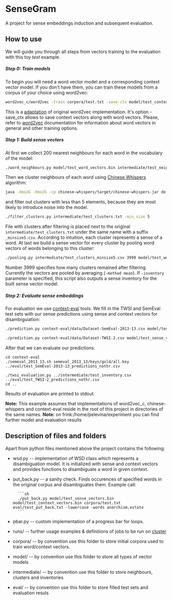 # SenseGram
A project for sense embeddings induction and subsequent evaluation.
## How to use
We will guide you through all steps from vectors training to the evaluation with this toy *test* example. 

##### Step 0: Train models
To begin you will need a word vector model and a corresponding context vector model. If you don't have them, you can train these models from a corpus of your choice using word2vec:

```sh
word2vec_c/word2vec -train corpora/test.txt -save-ctx model/test_context_vectors.bin -output model/test_word_vectors.bin -cbow 1 -size 200 -window 8 -negative 25 -hs 0 -sample 1e-4 -threads 12 -binary 1 -iter 15
```
This is a [adaptation][word2vec_c] of original word2vec implementation. It's option -save_ctx  allows to save context vectors along with word vectors. Please, refer to [word2vec] documentation for information about word vectors in general and other training options.

##### Step 1: Build sense vectors
At first we collect 200 nearest neighbours for each word in the vocabulary of the model:
```sh
./word_neighbours.py model/test_word_vectors.bin intermediate/test_neighbours.txt -n 200
```
Then we cluster neighbours of each word using [Chinese Whispers] algorithm:
```sh
java -Xms2G -Xmx2G -cp chinese-whispers/target/chinese-whispers.jar de.tudarmstadt.lt.wsi.WSI -in intermediate/test_neighbours.txt -n 200 -N 200 -out intermediate/test_clusters.txt -clustering cw
```
and filter out clusters with less than 5 elements, because they are most likely to introduce noise into the model.
```sh
./filter_clusters.py intermediate/test_clusters.txt -min_size 5
```
File with clusters after filtering is placed next to the original `intermediate/test_clusters.txt` under the same name with a suffix `_minsize5.csv`. According to intuition, each cluster represents a sense of a word.
At last we build a sense vector for every cluster by pooling word vectors of words belonging to this cluster:
```sh
./pooling.py intermediate/test_clusters_minsize5.csv 3999 model/test_word_vectors.bin model/test_sense_vectors.bin -method mean -lowercase -inventory intermediate/test_inventory.csv
```
Number 3999 specifies how many clusters remained after filtering. Currently the vectors are pooled by averaging (`-method mean`). If `-inventory` parameter is specified, this script also outputs a sense inventory for the built sense vector model.

##### Step 2: Evaluate sense embeddings
For evaluation we use [context-eval] tools. We fill in the TWSI and SemEval test sets with our sense predictions using sense and context vectors for disambiguiation:
```sh
./prediction.py context-eval/data/Dataset-SemEval-2013-13.csv model/test_sense_vectors.bin model/test_context_vectors.bin eval/test_SemEval-2013-13_predictions_nothr.csv -lowercase

./prediction.py context-eval/data/Dataset-TWSI-2.csv model/test_sense_vectors.bin model/test_context_vectors.bin eval/test_TWSI-2_predictions_nothr.csv -lowercase
```
After that we can evaluate our predictions:
```
cd context-eval
./semeval_2013_13.sh semeval_2013_13/keys/gold/all.key ../eval/test_SemEval-2013-13_predictions_nothr.csv

./twsi_evaluation.py ../intermediate/test_inventory.csv ../eval/test_TWSI-2_predictions_nothr.csv
cd ..
```
Results of evaluation are printed to stdout.

**Note:** This example assumes that implementations of word2vec_c, chinese-whispers and context-eval reside in the root of this project in directories of the same names.
**Note:** on frink:/home/pelevina/experiment you can find further model and evaluation results

## Description of files and folders
Apart from python files mentioned above the project contains the following:
* wsd.py -- implementation of WSD class which represents a disambiguation model. It is initialized with sense and context vectors and provides functions to disambiguate a word in given context.
* put_back.py -- a sanity check. Finds occurences of specified words in the original corpus and disambiguates them. Example call:

        ```sh
        ./put_back.py model/test_sense_vectors.bin model/test_context_vectors.bin corpora/test.txt eval/test_put_back.txt -lowercase -words anarchism,estate
        ```
* pbar.py -- custom implementation of a progress bar for loops.
* runs/ -- further usage examples & definitions of jobs to be run on [cluster]
* corpora/ -- by convention use this folder to store initial corpora used to train word/context vectors.
* model/ -- by convention use this folder to store all types of vector models
* intermediate/ -- by convention use this folder to store neighbours, clusters and inventories
* eval/ -- by convention use this folder to store filled test sets and evaluation resuls

[word2vec]:https://code.google.com/archive/p/word2vec/
[word2vec_c]:https://github.com/tudarmstadt-lt/sensegram/tree/master/word2vec_c
[Chinese Whispers]:https://github.com/tudarmstadt-lt/chinese-whispers
[context-eval]:https://github.com/tudarmstadt-lt/context-eval
[cluster]:http://www.hhlr.tu-darmstadt.de/hhlr/index.de.jsp


